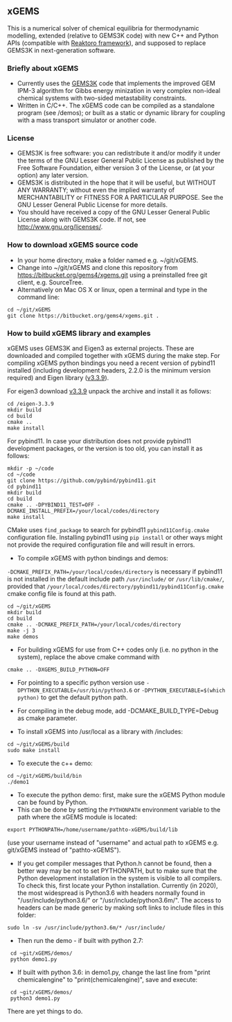 
## xGEMS 

This is a numerical solver of chemical equilibria for thermodynamic modelling, extended (relative to GEMS3K code) with new C++ and Python APIs (compatible with [Reaktoro framework](http://reaktoro.org)), and supposed to replace GEMS3K in next-generation software.  

### Briefly about xGEMS

* Currently uses the [GEMS3K](https://bitbucket.org/gems4/gems3k) code that implements the improved GEM IPM-3 algorithm for Gibbs energy minization in very complex non-ideal chemical systems with two-sided metastability constraints.
* Written in C/C++. The xGEMS code can be compiled as a standalone program (see /demos); or built as a static or dynamic library for coupling with a mass transport simulator or another code.

### License
* GEMS3K is free software: you can redistribute it and/or modify it under the terms of the GNU Lesser General Public License as published by the Free Software Foundation, either version 3 of the License, or (at your option) any later version.
* GEMS3K is distributed in the hope that it will be useful, but WITHOUT ANY WARRANTY; without even the implied warranty of MERCHANTABILITY or FITNESS FOR A PARTICULAR PURPOSE. See the GNU Lesser General Public License for more details.
* You should have received a copy of the GNU Lesser General Public License along with GEMS3K code. If not, see http://www.gnu.org/licenses/. 

### How to download xGEMS source code

* In your home directory, make a folder named e.g. ~/git/xGEMS.
* Change into ~/git/xGEMS and clone this repository from https://bitbucket.org/gems4/xgems.git using a preinstalled free git client, e.g. SourceTree. 
* Alternatively on Mac OS X or linux, open a terminal and type in the command line:
~~~
cd ~/git/xGEMS
git clone https://bitbucket.org/gems4/xgems.git .
~~~

### How to build xGEMS library and examples

xGEMS uses GEMS3K and Eigen3 as external projects. These are downloaded and compiled together with xGEMS during the make step. 
For compiling xGEMS python bindings you need a recent version of pybind11 installed (including development headers, 2.2.0 is the minimum version required) and Eigen library ([v3.3.9](https://gitlab.com/libeigen/eigen/-/archive/3.3.9/eigen-3.3.9.tar.gz)). 

For eigen3 download [v3.3.9](https://gitlab.com/libeigen/eigen/-/archive/3.3.9/eigen-3.3.9.tar.gz) unpack the archive and install it as follows:


~~~
cd /eigen-3.3.9
mkdir build
cd build
cmake .. 
make install
~~~

For pybind11. In case your distribution does not provide pybind11 development packages, or the version is too old, you can install it as follows:


~~~
mkdir -p ~/code
cd ~/code
git clone https://github.com/pybind/pybind11.git
cd pybind11
mkdir build
cd build
cmake .. -DPYBIND11_TEST=OFF -DCMAKE_INSTALL_PREFIX=/your/local/codes/directory
make install
~~~

CMake uses `find_package` to search for pybind11 `pybind11Config.cmake` configuration file. Installing pybind11 using `pip install` or other ways might not provide the required configuration file and will result in errors.

* To compile xGEMS with python bindings and demos:

`-DCMAKE_PREFIX_PATH=/your/local/codes/directory` is necessary if pybind11 is not installed in the default include path `/usr/include/` or `/usr/lib/cmake/`, provided that `/your/local/codes/directory/pybind11/pybind11Config.cmake` cmake config file is found at this path.

~~~
cd ~/git/xGEMS
mkdir build
cd build
cmake .. -DCMAKE_PREFIX_PATH=/your/local/codes/directory
make -j 3
make demos
~~~

* For building xGEMS for use from C++ codes only (i.e. no python in the system), replace the above cmake command with
~~~
cmake .. -DXGEMS_BUILD_PYTHON=OFF
~~~

* For pointing to a specific python version use `-DPYTHON_EXECUTABLE=/usr/bin/python3.6` or `-DPYTHON_EXECUTABLE=$(which python)` to get the default python path.

* For compiling in the debug mode, add -DCMAKE_BUILD_TYPE=Debug as cmake parameter.

* To install xGEMS into /usr/local as a library with /includes:
~~~
cd ~/git/xGEMS/build
sudo make install 
~~~

* To execute the c++ demo:
~~~
cd ~/git/xGEMS/build/bin
./demo1
~~~

* To execute the python demo: first, make sure the xGEMS Python module can be found by Python. 
* This can be done by setting the `PYTHONPATH` environment variable to the path where the xGEMS module is located:
~~~
export PYTHONPATH=/home/username/pathto-xGEMS/build/lib
~~~

(use your username instead of "username" and actual path to xGEMS e.g. git/xGEMS instead of "pathto-xGEMS").

* If you get compiler messages that Python.h cannot be found, then a better way may be not to set PYTHONPATH, but to make sure that the Python development installation in the system is visible to all compilers. To check this, first locate your Python installation. Currently (in 2020), the most widespread is Python3.6 with headers normally found in "/usr/include/python3.6/" or "/usr/include/python3.6m/". The access to headers can be made generic by making soft links to include files in this folder:   
~~~
sudo ln -sv /usr/include/python3.6m/* /usr/include/
~~~ 

* Then run the demo - if built with python 2.7:
~~~
 cd ~git/xGEMS/demos/
 python demo1.py
~~~

* If built with python 3.6: in demo1.py, change the last line from "print chemicalengine" to "print(chemicalengine)", save and execute:
~~~
 cd ~git/xGEMS/demos/
 python3 demo1.py
~~~

There are yet things to do.
